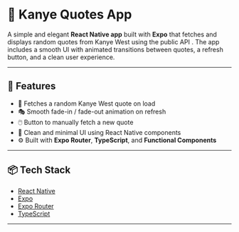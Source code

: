# 🧠 Kanye Quotes App

A simple and elegant **React Native app** built with **Expo** that fetches and displays random quotes from Kanye West using the public API . The app includes a smooth UI with animated transitions between quotes, a refresh button, and a clean user experience.

---

## 📱 Features

- 🔁 Fetches a random Kanye West quote on load
- 🎭 Smooth fade-in / fade-out animation on refresh
- 🖱️ Button to manually fetch a new quote
- 🎨 Clean and minimal UI using React Native components
- ⚙️ Built with **Expo Router**, **TypeScript**, and **Functional Components**


---

## 📦 Tech Stack

- [React Native](https://reactnative.dev/)
- [Expo](https://expo.dev/)
- [Expo Router](https://expo.github.io/router/)
- [TypeScript](https://www.typescriptlang.org/)

---

